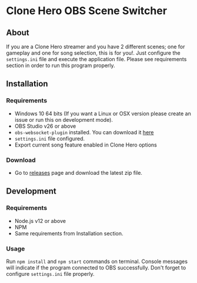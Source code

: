 # Clone Hero OBS Scene Switcher

## About

If you are a Clone Hero streamer and you have 2 different scenes; one for gameplay and one for song selection, this is for you!. Just configure the `settings.ini` file and execute the application file. Please see requirements section in order to run this program properly.

## Installation

### Requirements

* Windows 10 64 bits (If you want a Linux or OSX version please create an issue or run this on development mode).
* OBS Studio v26 or above
* `obs-websocket-plugin` installed. You can download it [here](https://github.com/Palakis/obs-websocket/releases)
* `settings.ini` file configured.
* Export current song feature enabled in Clone Hero options 

### Download

* Go to [releases](https://github.com/jorgeramon/clone-hero-obs-scene-switcher/releases) page and download the latest zip file.

## Development

### Requirements

* Node.js v12 or above
* NPM
* Same requirements from Installation section.

### Usage

Run `npm install` and `npm start` commands on terminal. Console messages will indicate if the program connected to OBS successfully. Don't forget to configure `settings.ini` file properly.
